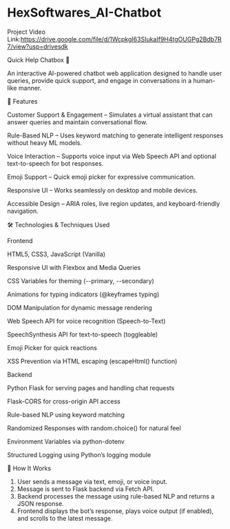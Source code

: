 # HexSoftwares_AI-Chatbot

Project Video Link:https://drive.google.com/file/d/1WcpkgI63SIukaIf9H4tgOUGPg2Bdb7R7/view?usp=drivesdk

Quick Help Chatbox 🤖

An interactive AI-powered chatbot web application designed to handle user queries, provide quick support, and engage in conversations in a human-like manner.

📌 Features

Customer Support & Engagement – Simulates a virtual assistant that can answer queries and maintain conversational flow.

Rule-Based NLP – Uses keyword matching to generate intelligent responses without heavy ML models.

Voice Interaction – Supports voice input via Web Speech API and optional text-to-speech for bot responses.

Emoji Support – Quick emoji picker for expressive communication.

Responsive UI – Works seamlessly on desktop and mobile devices.

Accessible Design – ARIA roles, live region updates, and keyboard-friendly navigation.


🛠 Technologies & Techniques Used

Frontend

HTML5, CSS3, JavaScript (Vanilla)

Responsive UI with Flexbox and Media Queries

CSS Variables for theming (--primary, --secondary)

Animations for typing indicators (@keyframes typing)

DOM Manipulation for dynamic message rendering

Web Speech API for voice recognition (Speech-to-Text)

SpeechSynthesis API for text-to-speech (toggleable)

Emoji Picker for quick reactions

XSS Prevention via HTML escaping (escapeHtml() function)

Backend

Python Flask for serving pages and handling chat requests

Flask-CORS for cross-origin API access

Rule-based NLP using keyword matching


Randomized Responses with random.choice() for natural feel

Environment Variables via python-dotenv

Structured Logging using Python’s logging module

🚀 How It Works

1. User sends a message via text, emoji, or voice input.
2. Message is sent to Flask backend via Fetch API.
3. Backend processes the message using rule-based NLP and returns a JSON response.
4. Frontend displays the bot’s response, plays voice output (if enabled), and scrolls to the latest message.
